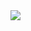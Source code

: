 
<img align="center" src="https://github-readme-stats.vercel.app/api?username=MustangYM&show_icons=true&icon_color=CE1D2D&text_color=718096&bg_color=ffffff&hide_title=true" />
